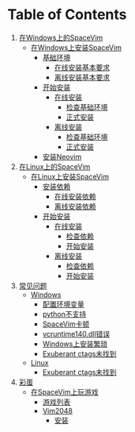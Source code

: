 Table of Contents
=================

1. [在Windows上的SpaceVim][1]
    * [在Windows上安装SpaceVim][1-1]
      * [基础环境][1-1-1]
         * [在线安装基本要求][1-1-1-1]
         * [离线安装基本要求][1-1-1-2]
      * [开始安装][1-1-2]
         * [在线安装][1-1-2-1]
            * [检查基础环境][1-1-2-1-1]
            * [正式安装][1-1-2-1-2]
         * [离线安装][1-1-2-2]
            * [检查基础环境][1-1-2-2-1]
            * [正式安装][1-1-2-2-2]
      * [安装Neovim][1-1-3]
2. [在Linux上的SpaceVim][2]
    * [在Linux上安装SpaceVim][2-1]
      * [安装依赖][2-1-1]
         * [在线安装依赖][2-1-1-1]
         * [离线安装依赖][2-1-1-2]
      * [开始安装][2-1-2]
         * [在线安装][2-1-2-1]
            * [检查依赖][2-1-2-1-1]
            * [开始安装][2-1-2-1-2]
         * [离线安装][2-1-2-2]
            * [检查依赖][2-1-2-2-1]
            * [开始安装][2-1-2-2-2]
3.  [常见问题][faq]
    * [Windows][faq-windows]
      * [配置环境变量][set-up-your-path]
      * [python不支持][without-python-support]
      * [SpaceVim卡顿][spacevim-gets-frozen-easily]
      * [vcruntime140.dll错误][vcruntime140dll-error]
      * [Windows上安装繁琐][installing-on-windows-is-too-complicated]
      * [Exuberant ctags未找到][exuberant-ctags-not-found-windows]
    * [Linux][faq-linux]
      * [Exuberant ctags未找到][exuberant-ctags-not-found-linux]
4. [彩蛋][hidden-egg-hunt]
    * [在SpaceVim上玩游戏][play-games-on-spacevim]
      * [游戏列表][game-lists]
      * [Vim2048][vim2048]
        * [安装][vim2048-instruction]

[1]: installation/installation-for-windows.md
[1-1]: installation/installation-for-windows.md#在windows上安装spacevim
[1-1-1]: installation/installation-for-windows.md#基础环境
[1-1-1-1]: installation/installation-for-windows.md#在线安装基本要求
[1-1-1-2]: installation/installation-for-windows.md#离线安装基本要求
[1-1-2]: installation/installation-for-windows.md#开始安装
[1-1-2-1]: installation/installation-for-windows.md#在线安装
[1-1-2-1-1]: installation/installation-for-windows.md#检查基础环境
[1-1-2-1-2]: installation/installation-for-windows.md#正式安装
[1-1-2-2]: installation/installation-for-windows.md#离线安装
[1-1-2-2-1]: installation/installation-for-windows.md#检查基础环境-1
[1-1-2-2-2]: installation/installation-for-windows.md#正式安装-1
[1-1-3]: installation/installation-for-windows.md#安装neovim
[2]: installation/installation-for-linux.md
[2-1]: installation/installation-for-linux.md#在linux上安装spacevim
[2-1-1]: installation/installation-for-linux.md#安装依赖
[2-1-1-1]: installation/installation-for-linux.md#在线安装依赖
[2-1-1-2]: installation/installation-for-linux.md#离线安装依赖
[2-1-2]: installation/installation-for-linux.md#开始安装
[2-1-2-1]: installation/installation-for-linux.md##在线安装
[2-1-2-1-1]: installation/installation-for-linux.md#检查依赖
[2-1-2-1-2]: installation/installation-for-linux.md#开始安装-1
[2-1-2-2]: installation/installation-for-linux.md#离线安装
[2-1-2-2-1]: installation/installation-for-linux.md#检查依赖-1
[2-1-2-2-2]: installation/installation-for-linux.md#开始安装-2

[faq]: FAQ.md#常见问题
[faq-windows]: FAQ.md#windows
[set-up-your-path]: FAQ.md#配置环境变量
[without-python-support]: FAQ.md#python不支持
[spacevim-gets-frozen-easily]: FAQ.md#spacevim卡顿
[vcruntime140dll-error]: FAQ.md#vcruntime140dll错误
[installing-on-windows-is-too-complicated]: FAQ.md#windows上安装繁琐
[exuberant-ctags-not-found-windows]: FAQ.md#exuberant-ctags未找到
[faq-linux]: FAQ.md#linux
[exuberant-ctags-not-found-linux]: FAQ.md#exuberant-ctags未找到-1

[hidden-egg-hunt]: hidden_Egg_Hunt
[play-games-on-spacevim]: hidden_Egg_Hunt/play-games.md#在spacevim上玩游戏
[game-lists]: hidden_Egg_Hunt/play-games.md#游戏列表
[vim2048]: hidden_Egg_Hunt/play-games.md#vim2048
[vim2048-instruction]: hidden_Egg_Hunt/play-games.md#安装
